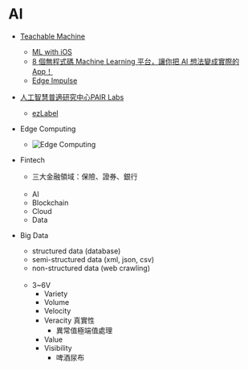 # AI

* [Teachable Machine](https://teachablemachine.withgoogle.com/)
  * [ML with iOS](https://medium.com/firebase-developers/ml-with-ios-f6551ebfc6f0)
  * [8 個無程式碼 Machine Learning 平台，讓你把 AI 想法變成實際的 App！](https://www.appcoda.com.tw/no-code-machine-learning-platforms/)
  * [Edge Impulse](https://studio.edgeimpulse.com/studio/39030)

* [人工智慧普適研究中心PAIR Labs](https://www.youtube.com/channel/UC36TMyt9wl7SZrh9uWC7Ruw/videos)
  * [ezLabel](https://www.aicreda.com//filemanagement/image/1)

* Edge Computing
  * ![Edge Computing](https://scontent.ftpe8-1.fna.fbcdn.net/v/t1.6435-9/119559851_798031517635130_7351056869438429750_n.jpg?_nc_cat=109&ccb=1-3&_nc_sid=825194&_nc_ohc=Yy5sv95NEXwAX-0jrNj&_nc_ht=scontent.ftpe8-1.fna&oh=c9774204819eb6d106a531283ae84898&oe=60E9518B)

* Fintech
  * 三大金融領域：保險、證券、銀行
<br/>&nbsp;
  * AI
  * Blockchain
  * Cloud
  * Data

* Big Data
  * structured data (database)
  * semi-structured data (xml, json, csv)
  * non-structured data (web crawling)
<br/>&nbsp;
  * 3~6V
    * Variety
    * Volume
    * Velocity
    * Veracity 真實性
      * 異常值極端值處理
    * Value
    * Visibility
      * 啤酒尿布
